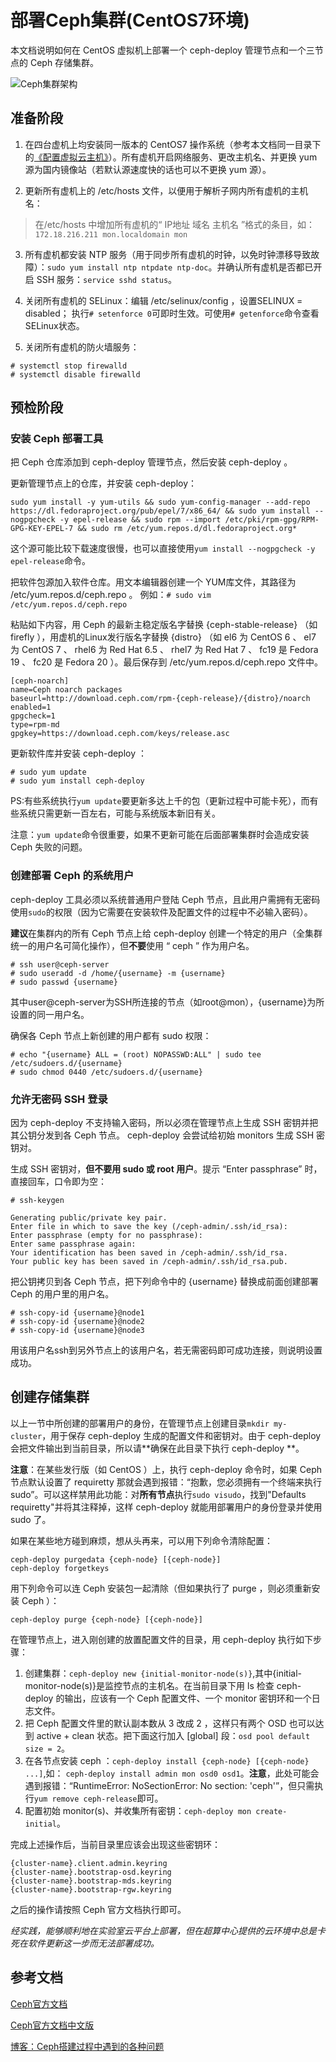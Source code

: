 # 部署Ceph集群(CentOS7环境)
本文档说明如何在 CentOS 虚拟机上部署一个 ceph-deploy 管理节点和一个三节点的 Ceph 存储集群。

![Ceph集群架构](http://docs.ceph.org.cn/_images/ditaa-cffd08dd3e192a5f1d724ad7930cb04200b9b425.png)

## 准备阶段
1. 在四台虚机上均安装同一版本的 CentOS7 操作系统（参考本文档同一目录下的[《配置虚拟云主机》](https://github.com/Zouzhp3/Learn/blob/master/Openstack/%E9%85%8D%E7%BD%AE%E8%99%9A%E6%8B%9F%E4%BA%91%E4%B8%BB%E6%9C%BA(CentOS).md)）。所有虚机开启网络服务、更改主机名、并更换 yum 源为国内镜像站（若默认源速度快的话也可以不更换 yum 源）。

2. 更新所有虚机上的 /etc/hosts 文件，以便用于解析子网内所有虚机的主机名：
> 在/etc/hosts 中增加所有虚机的“ IP地址 域名 主机名 ”格式的条目，如：`172.18.216.211 mon.localdomain mon`

3. 所有虚机都安装 NTP 服务（用于同步所有虚机的时钟，以免时钟漂移导致故障）：`sudo yum install ntp ntpdate ntp-doc`。并确认所有虚机是否都已开启 SSH 服务：`service sshd status`。

4. 关闭所有虚机的 SELinux：编辑 /etc/selinux/config ，设置SELINUX = disabled； 执行`# setenforce 0`可即时生效。可使用`# getenforce`命令查看SELinux状态。

5. 关闭所有虚机的防火墙服务：

 ```
 # systemctl stop firewalld
 # systemctl disable firewalld
 ```

## 预检阶段
### 安装 Ceph 部署工具
把 Ceph 仓库添加到 ceph-deploy 管理节点，然后安装 ceph-deploy 。

更新管理节点上的仓库，并安装 ceph-deploy：
```
sudo yum install -y yum-utils && sudo yum-config-manager --add-repo https://dl.fedoraproject.org/pub/epel/7/x86_64/ && sudo yum install --nogpgcheck -y epel-release && sudo rpm --import /etc/pki/rpm-gpg/RPM-GPG-KEY-EPEL-7 && sudo rm /etc/yum.repos.d/dl.fedoraproject.org*
```
这个源可能比较下载速度很慢，也可以直接使用`yum install --nogpgcheck -y epel-release`命令。

把软件包源加入软件仓库。用文本编辑器创建一个 YUM库文件，其路径为 /etc/yum.repos.d/ceph.repo 。
例如：`# sudo vim /etc/yum.repos.d/ceph.repo`

粘贴如下内容，用 Ceph 的最新主稳定版名字替换 {ceph-stable-release} （如 firefly ），用虚机的Linux发行版名字替换 {distro} （如 el6 为 CentOS 6 、 el7 为 CentOS 7 、 rhel6 为 Red Hat 6.5 、 rhel7 为 Red Hat 7 、 fc19 是 Fedora 19 、 fc20 是 Fedora 20 ）。最后保存到 /etc/yum.repos.d/ceph.repo 文件中。

```
[ceph-noarch]
name=Ceph noarch packages
baseurl=http://download.ceph.com/rpm-{ceph-release}/{distro}/noarch
enabled=1
gpgcheck=1
type=rpm-md
gpgkey=https://download.ceph.com/keys/release.asc
```
更新软件库并安装 ceph-deploy ：
```
# sudo yum update
# sudo yum install ceph-deploy
```
PS:有些系统执行`yum update`要更新多达上千的包（更新过程中可能卡死），而有些系统只需更新一百左右，可能与系统版本新旧有关。

注意：`yum update`命令很重要，如果不更新可能在后面部署集群时会造成安装 Ceph 失败的问题。
### 创建部署 Ceph 的系统用户
ceph-deploy 工具必须以系统普通用户登陆 Ceph 节点，且此用户需拥有无密码使用`sudo`的权限（因为它需要在安装软件及配置文件的过程中不必输入密码）。

 **建议**在集群内的所有 Ceph 节点上给 ceph-deploy 创建一个特定的用户（全集群统一的用户名可简化操作），但**不要**使用 “ ceph ” 作为用户名。

 ```
 # ssh user@ceph-server
 # sudo useradd -d /home/{username} -m {username}
 # sudo passwd {username}
 ```
其中user@ceph-server为SSH所连接的节点（如root@mon），{username}为所设置的同一用户名。

确保各 Ceph 节点上新创建的用户都有 sudo 权限：

 ```
 # echo "{username} ALL = (root) NOPASSWD:ALL" | sudo tee /etc/sudoers.d/{username}
 # sudo chmod 0440 /etc/sudoers.d/{username}
 ```

### 允许无密码 SSH 登录
因为 ceph-deploy 不支持输入密码，所以必须在管理节点上生成 SSH 密钥并把其公钥分发到各 Ceph 节点。 ceph-deploy 会尝试给初始 monitors 生成 SSH 密钥对。

生成 SSH 密钥对，**但不要用 sudo 或 root 用户**。提示 “Enter passphrase” 时，直接回车，口令即为空：

```
# ssh-keygen

Generating public/private key pair.
Enter file in which to save the key (/ceph-admin/.ssh/id_rsa):
Enter passphrase (empty for no passphrase):
Enter same passphrase again:
Your identification has been saved in /ceph-admin/.ssh/id_rsa.
Your public key has been saved in /ceph-admin/.ssh/id_rsa.pub.
```
把公钥拷贝到各 Ceph 节点，把下列命令中的 {username} 替换成前面创建部署 Ceph 的用户里的用户名。
```
# ssh-copy-id {username}@node1
# ssh-copy-id {username}@node2
# ssh-copy-id {username}@node3
```

用该用户名ssh到另外节点上的该用户名，若无需密码即可成功连接，则说明设置成功。

## 创建存储集群
以上一节中所创建的部署用户的身份，在管理节点上创建目录`mkdir my-cluster`，用于保存 ceph-deploy 生成的配置文件和密钥对。由于 ceph-deploy 会把文件输出到当前目录，所以请**确保在此目录下执行 ceph-deploy **。

**注意**：在某些发行版（如 CentOS ）上，执行 ceph-deploy 命令时，如果 Ceph 节点默认设置了 requiretty 那就会遇到报错：“抱歉，您必须拥有一个终端来执行 sudo”。可以这样禁用此功能：对**所有节点**执行`sudo visudo`，找到"Defaults requiretty"并将其注释掉，这样 ceph-deploy 就能用部署用户的身份登录并使用 sudo 了。

如果在某些地方碰到麻烦，想从头再来，可以用下列命令清除配置：
```
ceph-deploy purgedata {ceph-node} [{ceph-node}]
ceph-deploy forgetkeys
```
用下列命令可以连 Ceph 安装包一起清除（但如果执行了 purge ，则必须重新安装 Ceph ）：
```
ceph-deploy purge {ceph-node} [{ceph-node}]
```

在管理节点上，进入刚创建的放置配置文件的目录，用 ceph-deploy 执行如下步骤：

1. 创建集群：`ceph-deploy new {initial-monitor-node(s)}`,其中{initial-monitor-node(s)}是监控节点的主机名。在当前目录下用 ls 检查 ceph-deploy 的输出，应该有一个 Ceph 配置文件、一个 monitor 密钥环和一个日志文件。
2. 把 Ceph 配置文件里的默认副本数从 3 改成 2 ，这样只有两个 OSD 也可以达到 active + clean 状态。把下面这行加入 [global] 段：`osd pool default size = 2`。
3. 在各节点安装 ceph ：`ceph-deploy install {ceph-node} [{ceph-node} ...]`,如： `ceph-deploy install admin mon osd0 osd1`。**注意**，此处可能会遇到报错：“RuntimeError: NoSectionError: No section: 'ceph'”，但只需执行`yum remove ceph-release`即可。
4. 配置初始 monitor(s)、并收集所有密钥：`ceph-deploy mon create-initial`。

完成上述操作后，当前目录里应该会出现这些密钥环：
```
{cluster-name}.client.admin.keyring
{cluster-name}.bootstrap-osd.keyring
{cluster-name}.bootstrap-mds.keyring
{cluster-name}.bootstrap-rgw.keyring
```

之后的操作请按照 Ceph 官方文档执行即可。

*经实践，能够顺利地在实验室云平台上部署，但在超算中心提供的云环境中总是卡死在软件更新这一步而无法部署成功。*

## 参考文档
[Ceph官方文档](http://docs.ceph.com/docs/master/)

[Ceph官方文档中文版](http://docs.ceph.org.cn/)

[博客：Ceph搭建过程中遇到的各种问题](http://blog.csdn.net/sinat_36023271/article/details/52402028)
